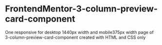 # FrontendMentor-3-column-preview-card-component
One responsive for desktop 1440px width and mobile375px width page of 3-column-preview-card-component created with HTML and CSS only 
